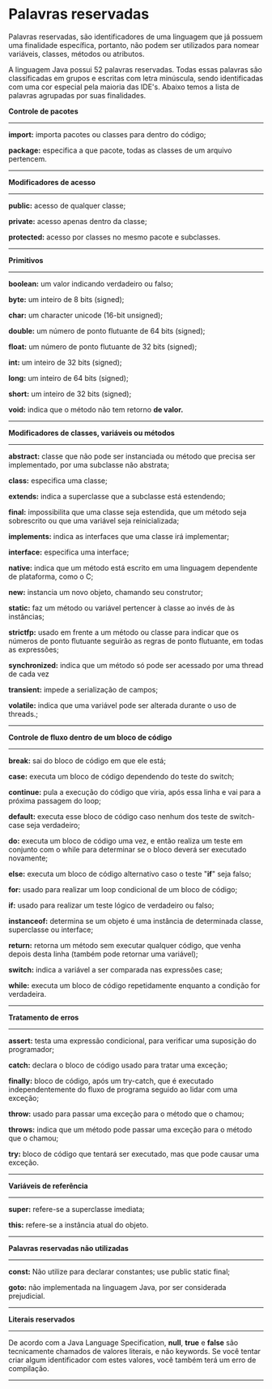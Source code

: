 # **Palavras reservadas**

Palavras reservadas, são identificadores de uma linguagem que já possuem uma finalidade específica, portanto, não podem ser utilizados para nomear variáveis, classes, métodos ou atributos.

A linguagem Java possui 52 palavras reservadas. Todas essas palavras são classificadas em grupos e escritas com letra minúscula, sendo identificadas com uma cor especial pela maioria das IDE's. Abaixo temos a lista de palavras agrupadas por suas finalidades.

**Controle de pacotes**

---

**import:** importa pacotes ou classes para dentro do código;

**package:** especifica a que pacote, todas as classes de um arquivo pertencem.

---

**Modificadores de acesso**

---

**public:** acesso de qualquer classe;

**private:** acesso apenas dentro da classe;

**protected:** acesso por classes no mesmo pacote e subclasses.

---

**Primitivos**

---

**boolean:** um valor indicando verdadeiro ou falso;

**byte:** um inteiro de 8 bits (signed);

**char:** um character unicode (16-bit unsigned);

**double:** um número de ponto flutuante de 64 bits (signed);

**float:** um número de ponto flutuante de 32 bits (signed);

**int:** um inteiro de 32 bits (signed);

**long:** um inteiro de 64 bits (signed);

**short:** um inteiro de 32 bits (signed);

**void:** indica que o método não tem retorno **de valor.**

---

**Modificadores de classes, variáveis ou métodos**

---

**abstract:** classe que não pode ser instanciada ou método que precisa ser implementado, por uma subclasse não abstrata;

**class:** especifica uma classe;

**extends:** indica a superclasse que a subclasse está estendendo;

**final:** impossibilita que uma classe seja estendida, que um método seja sobrescrito ou que uma variável seja reinicializada;

**implements:** indica as interfaces que uma classe irá implementar;

**interface:** especifica uma interface;

**native:** indica que um método está escrito em uma linguagem dependente de plataforma, como o C;

**new:** instancia um novo objeto, chamando seu construtor;

**static:** faz um método ou variável pertencer à classe ao invés de às instâncias;

**strictfp:** usado em frente a um método ou classe para indicar que os números de ponto flutuante seguirão as regras de ponto flutuante, em todas as expressões;

**synchronized:** indica que um método só pode ser acessado por uma thread de cada vez

**transient:** impede a serialização de campos;

**volatile:** indica que uma variável pode ser alterada durante o uso de threads.;

---

**Controle de fluxo dentro de um bloco de código**

---

**break:** sai do bloco de código em que ele está;

**case:** executa um bloco de código dependendo do teste do switch;

**continue:** pula a execução do código que viria, após essa linha e vai para a próxima passagem do loop;

**default:** executa esse bloco de código caso nenhum dos teste de switch-case seja verdadeiro;

**do:** executa um bloco de código uma vez, e então realiza um teste em conjunto com o while para determinar se o bloco deverá ser executado novamente;

**else:** executa um bloco de código alternativo caso o teste "**if**" seja falso;

**for:** usado para realizar um loop condicional de um bloco de código;

**if:** usado para realizar um teste lógico de verdadeiro ou falso;

**instanceof:** determina se um objeto é uma instância de determinada classe, superclasse ou interface;

**return:** retorna um método sem executar qualquer código, que venha depois desta linha (também pode retornar uma variável);

**switch:** indica a variável a ser comparada nas expressões case;

**while:** executa um bloco de código repetidamente enquanto a condição for verdadeira.

---

**Tratamento de erros**

---

**assert:** testa uma expressão condicional, para verificar uma suposição do programador;

**catch:** declara o bloco de código usado para tratar uma exceção;

**finally:** bloco de código, após um try-catch, que é executado independentemente do fluxo de programa seguido ao lidar com uma exceção;

**throw:** usado para passar uma exceção para o método que o chamou;

**throws:** indica que um método pode passar uma exceção para o método que o chamou;

**try:** bloco de código que tentará ser executado, mas que pode causar uma exceção.

---

**Variáveis de referência**

---

**super:** refere-se a superclasse imediata;

**this:** refere-se a instância atual do objeto.

---

**Palavras reservadas não utilizadas**

---

**const:** Não utilize para declarar constantes; use public static final;

**goto:** não implementada na linguagem Java, por ser considerada prejudicial.

---

**Literais reservados**

---

De acordo com a Java Language Specification, **null**, **true** e **false** são tecnicamente chamados de valores literais, e não keywords. Se você tentar criar algum identificador com estes valores, você também terá um erro de compilação.

---



